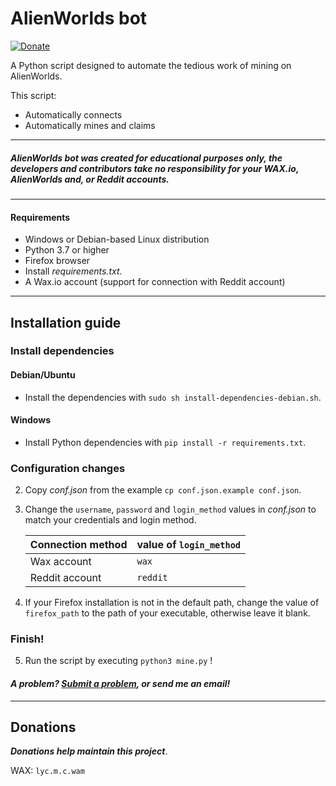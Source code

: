 # AlienWorlds bot 
[![Donate](https://img.shields.io/badge/Donate-PayPal-green.svg)](https://www.paypal.com/donate/?hosted_button_id=8UE2SJBWLM4AW)


A Python script designed to automate the tedious work of mining on AlienWorlds.

This script:
- Automatically connects
- Automatically mines and claims


---
##### ***AlienWorlds bot*** was created for educational purposes only, the developers and contributors take no responsibility for your WAX.io, AlienWorlds and, or Reddit accounts.
---

#### Requirements
- Windows or Debian-based Linux distribution
- Python 3.7 or higher
- Firefox browser
- Install _requirements.txt_.
- A Wax.io account (support for connection with Reddit account)

---

## Installation guide

### Install dependencies
#### Debian/Ubuntu
* Install the dependencies with `sudo sh install-dependencies-debian.sh`.

#### Windows
* Install Python dependencies with `pip install -r requirements.txt`.
   
### Configuration changes
2. Copy _conf.json_ from the example `cp conf.json.example conf.json`.
3. Change the `username`, `password` and `login_method` values in _conf.json_ to match your credentials and login method.

    | Connection method | value of `login_method` |
    | ----------------- | :---------------------- |
    | Wax account       | `wax`                   |
    | Reddit account    | `reddit`                |


4. If your Firefox installation is not in the default path, change the value of `firefox_path` to the path of your executable, otherwise leave it blank.

### Finish!
5. Run the script by executing `python3 mine.py` !


#### *A problem? [Submit a problem](https://github.com/ZertyCraft/alienworlds-bot/issues/new), or send me an email!*
---

## Donations
***Donations help maintain this project***.

WAX: `lyc.m.c.wam`
